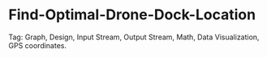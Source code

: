 # Find-Optimal-Drone-Dock-Location
Tag: Graph, Design, Input Stream, Output Stream, Math, Data Visualization, GPS coordinates.
